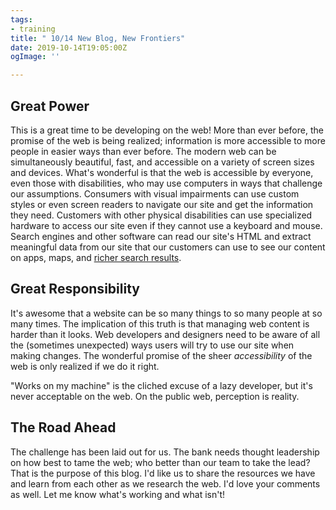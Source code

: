 ```yaml
---
tags:
- training
title: " 10/14 New Blog, New Frontiers"
date: 2019-10-14T19:05:00Z
ogImage: ''

---
```

## Great Power

This is a great time to be developing on the web! More than ever before, the promise of the web is being realized; information is more accessible to more people in easier ways than ever before. The modern web can be simultaneously beautiful, fast, and accessible on a variety of screen sizes and devices. What's wonderful is that the web is accessible by everyone, even those with disabilities, who may use computers in ways that challenge our assumptions. Consumers with visual impairments can use custom styles or even screen readers to navigate our site and get the information they need. Customers with other physical disabilities can use specialized hardware to access our site even if they cannot use a keyboard and mouse. Search engines and other software can read our site's HTML and extract meaningful data from our site that our customers can use to see our content on apps, maps, and [richer search results](https://sparktoro.com/blog/less-than-half-of-google-searches-now-result-in-a-click/).

## Great Responsibility

It's awesome that a website can be so many things to so many people at so many times. The implication of this truth is that managing web content is harder than it looks. Web developers and designers need to be aware of all the (sometimes unexpected) ways users will try to use our site when making changes. The wonderful promise of the sheer _accessibility_ of the web is only realized if we do it right.

"Works on my machine" is the cliched excuse of a lazy developer, but it's never acceptable on the web. On the public web, perception is reality.

## The Road Ahead

The challenge has been laid out for us. The bank needs thought leadership on how best to tame the web; who better than our team to take the lead? That is the purpose of this blog. I'd like us to share the resources we have and learn from each other as we research the web. I'd love your comments as well. Let me know what's working and what isn't!